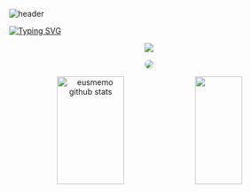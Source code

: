 <!-- 🎨capsule-render / 🌐WEBSITE: https://github.com/kyechan99/capsule-render-->
![header](https://capsule-render.vercel.app/api?type=waving&color=119C1C&height=120&section=header)

<!-- ⌨readme-typing-svg / 🌐WEBSITE: https://github.com/DenverCoder1/readme-typing-svg-->
[![Typing SVG](https://readme-typing-svg.herokuapp.com?font=Fira+Code&duration=1800&pause=200&color=1FF773&multiline=true&&repeat=false&width=600&height=180&lines=Hello%2C+my+name+is+Guilherme+Mendes;%F0%9F%93%8CS%C3%A3o+Jo%C3%A3o+da+Boa+Vista+-+SP%2C+Brazil;%E2%97%BE+24+years+old;%F0%9F%8E%93Computer+Engineering;%F0%9F%92%BCWeb+Developer+%7C+Business+Intelligence+Assistant;%F0%9F%8E%B8Bassist+of+Sacramentia)](https://git.io/typing-svg)

<div align="center"> 
  <!--📷INSTAGRAM-->
  <a href="https://www.instagram.com/gui.a.mendes/" target="_blank"><img src="https://img.shields.io/badge/-Instagram-%23E4405F?style=for-the-badge&logo=instagram&logoColor=white"</a>
   
  <!--💻LINKEDIN-->
  <a href="https://www.linkedin.com/in/guilherme-mendes-3a1ab6199/" target="_blank"><img src="https://img.shields.io/badge/-LinkedIn-%230077B5?style=for-the-badge&logo=linkedin&logoColor=white" style="border-radius: 30px" target="_blank"></a> 
 </div>
  
<div align="center">  
  <!--📊STATSGRAPH / 🌐WEBSITE: https://github.com/anuraghazra/github-readme-stats -->
  <img width="49%" height="195px" src="https://github-readme-stats.vercel.app/api?username=eusmemo&show_icons=true&count_private=true&hide_border=true&title_color=25f833&icon_color=15741c&text_color=c9d1d9&bg_color=0d1117" alt="eusmemo github stats" /> 
 
  <!--📙LANGUAGES / 🌐WEBSITE: https://github.com/anuraghazra/github-readme-stats -->
  <img width="41%" height="195px" src="https://github-readme-stats.vercel.app/api/top-langs/?username=eusmemo&layout=compact&hide_border=true&title_color=25f833&text_color=c9d1d9&bg_color=0d1117" />
</div>
